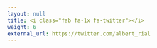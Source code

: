 ```yaml
---
layout: null
title: <i class="fab fa-1x fa-twitter"></i>
weight: 6
external_url: https://twitter.com/albert_rial
---
```

